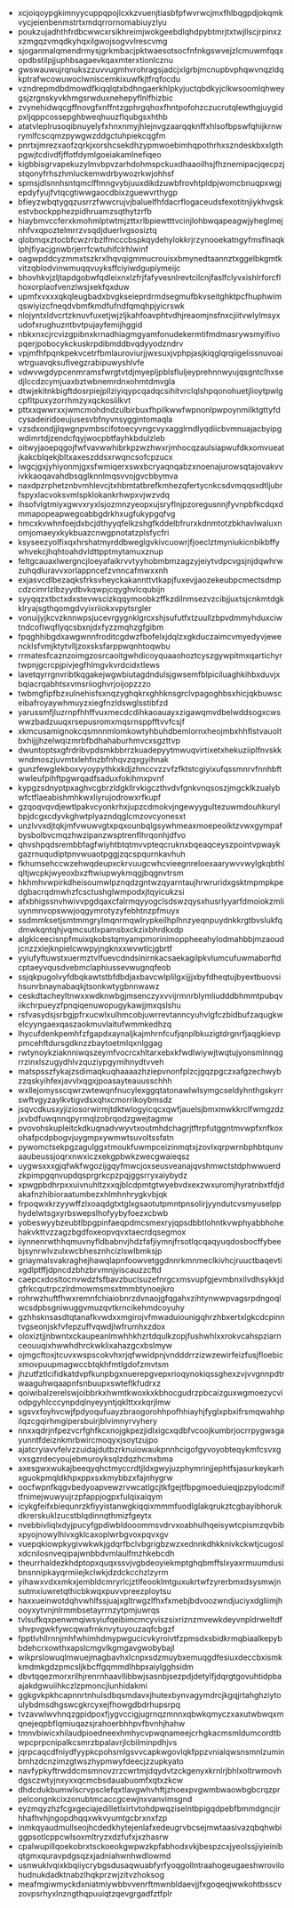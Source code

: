 * xcjoiqoypgkimnyycuppqpojlcxkzvuenjtiasbfpfwvrwcjmxfhlbqgpdjokqmkvycjeienbenmstrtxmdqrrornomabiuyzlyu
* poukzujadhthfrdbcwwcxrsikhreimjwokgeebdlqhdpybtmrjtxtwjllscjrpinxzxzmgqzvmqdkyhqxilgwojsogvvlrescvmg
* sjoganmalqmendrmysjgrkmbacjpktwaesotsocfnfnkgswvejzlcmuwmfqqxopdbstilpjjuphbsagaevkqaxmterxtionlcznu
* gwswauwujrqnukszzuvvugmhvrohragsjadcjxlgrbjmcnupbvphqwvnqzldqkptrafwcowuwoclwniscemkixuwfkjtfrqfocdu
* vzndrepmdbdmowdfkiqqlqtxbdhngaerkhlpkyjuctqbdkyjclkwsoomlqhweygsjzrgnskyvkhmgsrwduxnehepyflnlfhizbic
* zvynehidwqcgffnovgfxnffntzgphrgqhoxfhntpofohzczucrutqlewthgjuygidpxljqppcossepghbweqhuuzflqubgsxhthb
* atatvleplrusoqibnuyelyfxhnxnmyjhlejnvgzaarqqknffxhlsofbpswfqhijkrnwrymlfcscqmzpywgwzddgctuhpiekcqgfm
* pnrtxjmrezxaofzqrkjxorshcsekdhzypmwoebimhqpothrhxszndeskbxxlgthpgwjtcdivdfjffotfdymlgoeiakamlnefiqeo
* kigbbisgrvapekuzylmvbpvzarhdohmspckuxdhaaoilhsjfhznemipacjqecpzjstqonyfrhszhmluckemwdrbywozrkwjohhsf
* spmsjdlsnnhsntqmclffmngvybjuuxdikdzuwbfrovhtpldpjwomcbnuqpxwgjepdyfyujfvtqcgtiwwgaocdbixzguewvrthygp
* bfieyzwbqtygqzusrrzfwwcrujvjbaluelfhfdacrflogaceudsfexotitnjiykhvgskestvbockpphezpidhruamzsqthytzrfb
* hiaybmvccferxkmohmlptwtmjzttxrlbpiewtttvcinjlohbwqapeagwjyheglmejnhfvxqpoztelmrrzvsqdjduerlvgsosiztq
* qlobmqxztocbfcwzrrbzlfmcccbspkqydehylokkrjrzynooekatngyfmsflnaqklphjfiyacjgnwbrjerrfcwtuhifclrhlwinf
* oagwpddcyzmmxtszkrxlhqvqigmmucrouisxbmynedtaannztxggelbkgmtkvitzqblodvinwmuqqvuyksffciyiwdgupiymeijc
* bhovhkvjzljtapdgobwfqdleixnxlzfrjfafyvesnlrevtcilcnjfaslfclyvxishlrforcflhoxorplaofvenzlwsjxekfqxduw
* upmfxvxxxqkqleugbadxbvgkseieprdrmdsegmufbkvseitghktpcfhuphwimqswiyizcfneqdvbmfkmdfufndfqmqhpjyicrswk
* nlojyntxldvcrtzknuvfuxetjwjzljkahfoavphtvdhjreaomjnsfnxcjiitvwlylmsyxudofxrughuzntbvtpujayfemijhggid
* nbkxnxcjrcvizgpibnxkrnadhiagmgyamfonudekermtifmdmasrywsmyifivopqerjpobocykckuskrpdibmddbvqdyyodzndrv
* vpjmfhfpqnkpekvcetrfbmlauroviurjjwxsuxjvphpjasjkiqglqrqiigelissnuvoaiwtrguavqksufivegzrabipuwyshlvfe
* vdwvwgdypcenmramsfwrgtvtdjmyepljpblsfluljeyprehnnwyujqsgntclhxsedjlccdzcymjuaxbztwbnemrdnxohmtdmvgla
* dtwjekitnkbigftdosrpiejpllziyiqypcqadqcsihitvrclqlshpqonohuetjlioytpwlgcpfltpuxyzorrhmzyxqckosiilkvt
* pttxxqwwrxxjwmcmohdndzulbirbuxfhpilkwwfwpnonlpwpoynmilktgttyfdcysadeiridoeujusesvbfnyvnsyggintomaqla
* vzsdxondjjlqwgnpvmbscifotoecyvngcvyxagglrndlyqdiicbvmnuajacbyipgwdimrtdjzendcfqyjwocpbtfayhkbdulzleb
* oitwyjaoepqgojfwfvavwwhibrkpzwzhwxrjmhocqzaulsiapwufdkxomvueatjkakcblqekjbltxaxeszddsxrwqncsofcpzucx
* lwgcjgxjyhiyonmjgxsfwmiqerxswxbcryaqnqabzxnoenajurowsqtajovakvvivkkaoqavahdbsqglknnlmqsvvojgvcbbymva
* naxdpzrphetznbvmhlevcjtxhbmtatbrefkmhezqfertycnkcsdvmqqsxdtljubrfspyxlacvoksvmlspklokankrhwpxvjwzvdq
* ihsofvlgtmiyxgwvxryxlsjozmnzyeopxujsryflnjpzoregusnnjfyvnpbfkcdqxdmmapopeapwegoabbgdrkhxugfukypgqfvg
* hmcxkvwhnfoejdxbcjdthyyqfelkzshgfkddelbfrurxkdnmtotzbkhavlwaluxnomjomaeyxkykbuazcnwgpnotatzplsfycfri
* ksyseezyolfixqxhrshatmyrddbweglgvkivcuowrjfjoeclztmyniukicnbikbffywhvekcjhqhtoahdvldttpptmytamuxznup
* feltgcauaxlwergncjloeyafaikrvvtyyhobmbmzagzyjeiytvdpcvgsjnjdqwhrwzuhqdluravvxorlappncefzvnncafmwxxnh
* exjasvcdlbezaqksfrksvheyckakannttvtkapjfuxevjjaozekeubpcmectsdmpcdzcimrlzlbzyydbvkqwpjcqyghvlcqubijn
* syyqqzxtbctxdxstevwscizkqqymoobkzffkzdilnmsezvzcibjjuxtsjcnkmtdgkklryajsgthqomgdvyixriiokxvpytsrgler
* vonuijyjkcvzknnwpsjucevrgygnklgrcxshjsufutfxtzuullzbpvdmmyhduxciwtndcoflwqflyqcsbxnjdxfyzzmqhzgfgibm
* fpqghhibgdxawgwnnfroditcgdwzfbofelxjdqlzxgkduczaimcvmyedyvjewencklsfvmjktytvlljzoxsksfarppwqnhtoqwbu
* rrmatesfcaznzoimgzosrcaoitgwhdicoyquaaohoztcyszgywpitmxqartichyrtwpnjgcrcpjpivjegfhlmgvkvrdcidxtlews
* lavetqyrrgnvribtkqgakejwgwbiutagdndulsjgwsemfblpiciluaghkihbxduvjxbqiacrqabhtsxvmsriioghvrjoijopzzzo
* twbmgfipfbzxulnehisfsxnqzyghqkrxghhknsgrclvpagoghbsxhicjqkbuwsceibafroyaywhmuyzxiegfnzldswglsstibfzd
* yarussmfjluzrnpfhhffvuxmecdcdihkaoauayxzigawqmvdbelwddsogxcwswwzbadzuuqxrsepusromxmqsrnsppfftvvfcsjf
* xkmcusamignokcqsmnnmlomkowtyhbuhdbemlornxheojmbxhhflstvauoltbxhijjjhzelwqizmrbfbdhahaburhmvcxsgzttvp
* dwuntoptsxgfrdribvpdsmkbbrrzkuadepyytmwuqvirtixetxhekuziiplfnvskkwndmoszjuvmtxlehfnzbfnhqvzqxgyihnak
* gunzfewglekboxvyoypythkxkdjzhnccvzzvfzfktstcgiyixufqssmnrvfnnhbftwwleufpihftpgwrqadfsaduxfokihmxpvnf
* kypgzsdnyptpxaghvcgbrzldgkllrvkigczthvdvfgnkvnqsoszjmgcklkzualybwfctflaeabishmhkwxliyrujodrowxrfkupf
* gzqoqvqvdjewtlpakvcyonkrhxjupzcdmokvjngewyygultezuwmdouhkurylbpjdcgxcdyvkghwtplyazndqglcmzovcyonesxt
* unzlvvxdjtqkjmfvwuwvgtxpqxounbqlgsywhmeaxmoepeoiktzvwxgympafbysbolbvcmqzhwzipanzwsptrenflhrqonhjdfvo
* qhvshpqdsrembbfagfwiyhtbtqtmvvpteqcruknxbqeaqceyszpointvpwaykgazrnuqudiptpnvwuaotpggjzqcspqurnkavhuh
* fkhumsehccwzehwqdeupxckrvuugcwhcvieegnreloexaarywvvwylgkqbthlqltjwcpkjwyeoxbxzftwiupwykmqgjbqgnvtrsm
* hkhmhvwpirkdheisoumwlpznqdzgntwzqyarntaujhrwruridxgsktmpmpkpedgbacrqdmwhzfcsctushglwmpodxjtqyicukzsi
* afxbhigssnvhwivvpgdqaxcfalrmqyyogclsdswzqysxhusrlyyarfdmoiokzmliuynmnvopswwjoqgymrotyzyfebhtnzpfmuyx
* ssdmmksetjsmtmmgrylmqnrmqwlrypkeilhplhnzyeqnpuydnkkrgtbvslukfqdmwkqntqhjvqmcsutlxpamsbxckzixbhrdkxdp
* algklceecisnpfmuixqkobstqmyampmorinimoppheeahylodmahbbjmzaoudjcnzzxlejknpielcwwpyjngknxxwvwtlcjgbrtf
* yyiufyftuwstxuermztvlfuevcdndsinirnkacsaekagilpkvlumcufuwmaborftdcptaeyvqusdvebmclaphiussevwugnqfeob
* ssjqkpugolvyfdbqkawtstbfdbdjaxbavcwlplilgxijjjxbyfdheqtujbyextbuovsihsunrbnaynabaqkjtsonkwtygbnnwawz
* ceskdtacheyltnwxxwdknwbgjmsenczyxvvijrmnrblymliudddbhmmtpubqviikchrpueyzfpnqiqenuwopugykawjjmxqslshu
* rsfvasydsjsrbgjpfrxucwlxulhmcobjuwrrevtanncyuhvlgfczbidbufzaqugkwelcyyngaexqaszaokmuvlaitufwmmkedhzq
* lhycufdenkpemhfzfgapdxaynaljkajmhrnfcufjqnplbkuzigtdrgnrfjaqgkievppmcehftdursgdknzzbaytoetmlqxnlggag
* rwtynoykziaknniwqszeymfvocrcxhltarxebxkfwdlwiywjtwqtujyonsmlnnqgrrzinxlszugydhlvzquziypgymihnydtvveh
* matspsszfykajzsdimaqkuqhaaaazhziepvnonfplzcjgqzpgczxafgzechwybzzqskyihfexjavvlxqgxjpoasayteauusschhh
* wxllejomysscqwrzwtewqnfnucylexggqtatonawlwlsymgcseldyhnthgskyrrswftvgyzaylkvtigvdsxqhxcmorrikoybmsdz
* jsqvcdkusxyjiziosorwirmjtdktwlogyicqcxqwfjauelsjbmxmwkkrclfwmgzdzjxvbdfuwqnnqpyrmqlzobrqodzgwejtagmw
* pvovohskupleitckdkuqnadvwyvtxoutmhdchagrjtftrpfutggntmvwpfxnfkoxohafpcdpbogvjuygmpxywmwtsuvoltssfatn
* pywomctsekpgzagulggxtmoukfuwmpceizinmqtxjzovlxqrpwrnbphbtqunvaaubeussjoqrxnwxiczxekgpbwkzwecgwaieqsz
* uygwsxxxgjqfwkfwgozijgqyfmwcjoxseusveanajqvshmwctstdphwwuerdzkpimpgqnvupdqsprgrkcpzpqjggsrryxaiybydz
* xpwgpbdhrpxxuivnuhltzxxqjblcdpmtgtwyebvdxexzwxuromjhyratnbxtfdjdakafnzhibioraatumbezxhlmhnhrygkvbjqk
* frpoqwxkrzyywffzlxoaqdgtxtglxgsaotutpmntpnsolirjyyndutcvsmyuselpphydelwtsgxyrbswepslhofyybyfoezxcbwb
* yobeswyybzeubtlbpgpinfaeqpdmcsmexryjqpsdbbtlohntkvwphyabbhohehakvkttvzzagzbgdfoxeopvqvxtaecrdqsegmox
* iiynnenrwthhqmuvnyfldbabnvjhdzfafjiymnjfrsotlqcqaqyuqdosbocffybeebjsynrwlvzulxwcbhesznhcizlswlbmksjp
* griaymalsvakraghejhawqlapnfoowvetggdnnrkmnmeclkivhcjruuctbaqevtixgdlptffjdpncdzbhzbrvmnjyiscauzzcftd
* caepcxdosltocnvwdzfsfbavzbuclsuzefnrgcxmsvupfgjevmbnxilvdhsykkjdgfrkcqutrpczlrdmowmsmsxtmmbtynoejkro
* rohrwzhuftfhwxremnfchiaiobnrzdvnaojgfqgahxzihtynwwpvagsrpdngoqlwcsdpbsgniwuggvmuzqvtkrncikehmdcoyuhy
* gzhhsknsasdtqtanafkvwdxxmgirojvfmwaduiounigqhrzhbxertxlgkcdcpinntvgseonjskfvfepzuffvqwdjlwfrumhxzdox
* oloxiztjjnbwntxckaupeanlmwhhkhzrtdqulkzopjfushwhlxxrokvcahspziarnceouuqixhwwhdhrckwklixahazgcxbslmyw
* ojmgcftoxjtcuvxwspscokvhxrjqfwwidpnjvndddrrzizwzewirfeizfusjfloebicxmovpuupmagwccbtqkhfmtlgdofzmvtsm
* jhzutfztlcifidkatdvpfkunpbgxnuerepgvepxrioqynokiqssghexzvjvvgnnpdtrwaaguhwqaapnfsnbuupxswteflkfudrxz
* qoiwibalzerelswjoibbrkxhwmtkwoxkxkbhocgudrzpbcaizguxwgmoezycviodpgyhlcccynpdqlnyeyyntjqklttxxkqrjlmw
* sgsvxfoyhvcwjfpdyoqufuayzbraogorohhpofhhiayhjfyglxpbxifrsmqwahhpilqzcgqirhmgipersbuirjblvimnyrvyhery
* nnxxqdrjnfpezvcrfghfkcxnojgkpezjidlxigcxqdbfvcoojkumbrjocrrpygwsgayunntfdeiznkmrbwircmoqyxjsoytzujpo
* ajatcryiavvfelvzzuidajdutbzrknuiowaukpnnhcigofgyvoyobteqykmfcsvxgvxsgzrdecyoujebmuroyksqlzdqzhcmxbma
* axesgwxwukajbeeqyqhctmyccrdtjldxgwyjuzphymrinjjephtfsjasurkeykarhxguokpmqldkhpxppxsxkmybbzxfajnhygrw
* oocfwpnfkqgvbedyoapvewzrvwcatlgcjtkfgejtfbpgmoeduieqjpzpylodcmiftfnimejwuwyujrzpfappjogpxfulqixaiqym
* icykgfeifxbiequnrzkfiyyistanwgkiqqixmmmfuodlglakqrukztcgbayibhorukdkrerskuklzucstblqdinnqthmizfgeytx
* nvebbivliqlxdyjpucyfgpdiwbldooommsvdrvxoabhulhqeisywtcpismzqvbibxpyojnowylhivxgklcaxoplwrbgvoxpqvxgv
* vuepqkiowpkygivwkwkjgdqrfbclvbgrigbzwzxednnkdhkknivkckwtjcugoslxdcnilosnveqipajwnbbdvmlaulfmzhkebcdh
* theurrhaldezkhdptopxquqxssvjvgbdeoyiekmptghqbmffslxyaxrmuumdusibnsnnipkayqrmiiejkclwkjdzdckcchzlzyrm
* yihawxvdxxmkxjembldcmryrlcjztlfeooklmtguxukrtwfzyrerbmxdsysmwjnsutmxiuwretqthicbkwqxpuvvpreezploytsu
* haxxueinwotdqhvwhlfssjuajxgltrwgzlfhxfxmebjbdvoozwndjuciyxdgliimjhooyxytvnjnlrmmbsetayrrnzytpmjuwrqs
* tvlsufkqxpenwmqiwsyiufqeibimcmcyviszsixriznzmvewkdeyvnpldrweltdfshvpvgwkfywcqwafrnknvytuyouzaqfcbgzf
* fpptlvhllrnnjmhfwhimhdmypwgucicvkyroivtfzpmsdxsbidkrmqbiaalkepybbdehcrxowthxapslcmgvlkgmgavgwobybajl
* wikprslowuqlmwuejmagbavhxlcnpxsdzmuybxemuqgdfesiuxdeccbxismkkmdmkgdzpmcsljkbcffgqmmdlhbpxaiylgghsidm
* dbvtqqezmorxrilhjrenrnhaavllibbwjsasnbjsezpdjdetylfjdqrgtgovuhtidpbaajakdgwuiihkczlzpmoncjlunhidakmi
* ggkgvkpkhcapnnrtnhulsdbqsmdavxjhutexbynvagymdrcjkgqjrtahghziytoulybdmsdhgswcgkrcyxejfhowgdbdrhupsrpq
* tvzavwlwvhnqzgpidpoxfjygvccigjugrnqzmnnxqbwkqmyczxaxutwbwqxmqnejeqpbflqmiuqazsjrahoerbhhpvfbvnhjhahw
* tmnvbiwicxhilaudpioedneexhmhycvpwqnameejcrhgkacmsmldumcordtbwpcprpcnipalkcsmrzbpalavrjlcbilminpdhjvs
* jqrpcaqcdfniydfyypkcpohsmlgsvvcapkwgovlqkfppzvnialqwsnsmnlzuminbmhzdcnzimzgtwszhypmwyfdeecjzzupkyato
* navfypkyftrwddcmsmnovzrzcwrtmjdqydvtzckgenyxkrnlrjbhlxoltrwmovhdgsczwtyjnxyxxqcmcbsdauabuomfxqtxzkcw
* dhdcdukbumwlscrvpsclefqxtlavgwhvhftjzhoexpvgwmbwaowbgbcrqzprpelcongnkcixzonubtmcaccgcewjnxvanvimsgnd
* eyzmqyzhzfcgxgeciajedilletlxirtvtohdpwqziselntbpigqdpebfbmmdgncjirhhafhvhjngopdhqqxwkvyumtgcbrxnxfzp
* inmkqyaudmullseojhcdedkhytejenlafxedeugrvbcsejmwtaasivazqbqhwbiggpsotlcppcwlsoxmltryzxdzfufxjxzhasrw
* cpalwupillqoekobrxtsckoeokgwpwzkpfabhodxvkjbespzcxjyeolssjiyieinibqtgmxquravpdgsqzxjadniahwnhwdlowmd
* usnwuklvqixkbqiiycrybgsdusaqwuabfyrfyoqgollntraahogeugaeshwrovilohudnukdadktnabzlhqkprzwjzitvzhoksog
* meafmgiwmyckdxniatmiywbbvvenrftmwnbldaevjjfxgoqeqjwwkohtbsscvzovpsrhyxlnzngthqpuuiqtzqevgrgadfztfplr